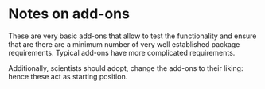 # Notes on add-ons
These are very basic add-ons that allow to test the functionality and ensure that are there are a minimum number of
very well established package requirements. Typical add-ons have more complicated requirements.

Additionally, scientists should adopt, change the add-ons to their liking: hence these act as starting position.
